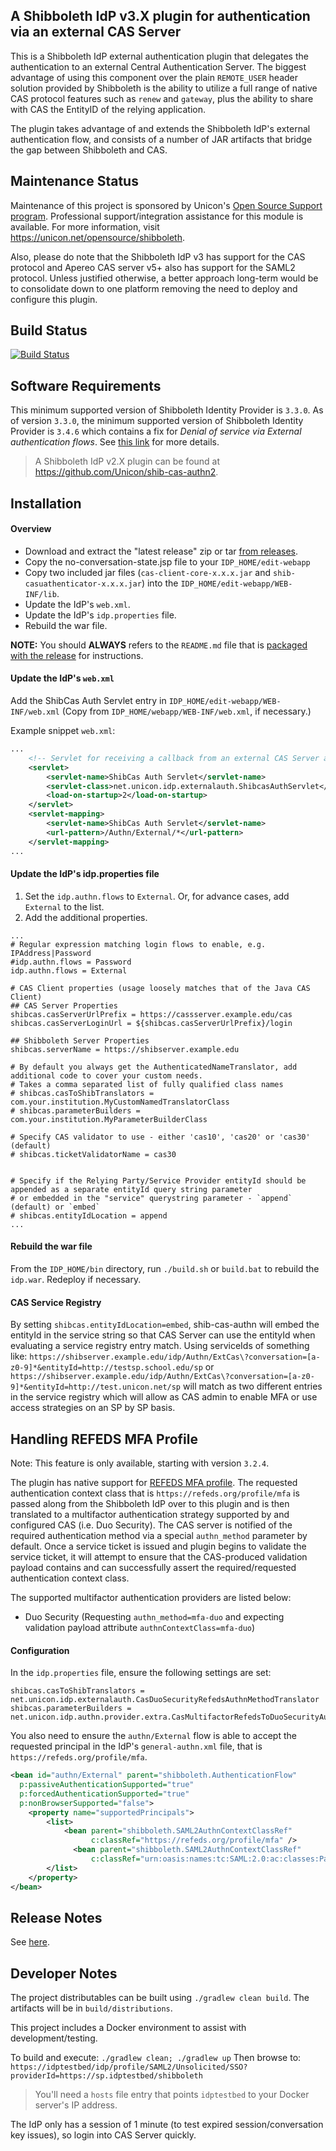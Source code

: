 ## A Shibboleth IdP v3.X plugin for authentication via an external CAS Server

This is a Shibboleth IdP external authentication plugin that delegates the authentication to an external 
Central Authentication Server. The biggest advantage of using this component over the plain 
`REMOTE_USER` header solution provided by Shibboleth is the ability to utilize a full range 
of native CAS protocol features such as `renew` and `gateway`, plus the ability to share with CAS the 
EntityID of the relying application.

The plugin takes advantage of and extends the Shibboleth IdP's external authentication flow, and consists of a number of JAR artifacts that bridge the gap between Shibboleth and CAS.

Maintenance Status
-------------------------------------------------------------

Maintenance of this project is sponsored by Unicon's [Open Source Support program](https://unicon.net/support). Professional support/integration assistance for this module is available. For more information, visit <https://unicon.net/opensource/shibboleth>.

Also, please do note that the Shibboleth IdP v3 has support for the CAS protocol and Apereo CAS server v5+ also has support for the SAML2 protocol. Unless justified otherwise, a better approach long-term would be to consolidate down to one platform removing the need to deploy and configure this plugin.

Build Status
-------------------------------------------------------------
[![Build Status](https://travis-ci.org/Unicon/shib-cas-authn3.svg?branch=master)](https://travis-ci.org/Unicon/shib-cas-authn3)

Software Requirements
-------------------------------------------------------------

This minimum supported version of Shibboleth Identity Provider is `3.3.0`. As of version `3.3.0`, the minimum supported version of Shibboleth Identity Provider is `3.4.6` which contains a fix for *Denial of service via External authentication flows*. See [this link](https://wiki.shibboleth.net/confluence/display/IDP30/SecurityAdvisories) for more details.

> A Shibboleth IdP v2.X plugin can be found at <https://github.com/Unicon/shib-cas-authn2>.

Installation
---------------------------------------------------------------

#### Overview

- Download and extract the "latest release" zip or tar [from releases](https://github.com/Unicon/shib-cas-authn3/releases).
- Copy the no-conversation-state.jsp file to your `IDP_HOME/edit-webapp`
- Copy two included jar files (`cas-client-core-x.x.x.jar` and `shib-casuathenticator-x.x.x.jar`) into the `IDP_HOME/edit-webapp/WEB-INF/lib`.
- Update the IdP's `web.xml`.
- Update the IdP's `idp.properties` file.
- Rebuild the war file.

**NOTE:** You should **ALWAYS** refers to the `README.md` file that is [packaged with the release](https://github.com/Unicon/shib-cas-authn3/releases) for instructions.


#### Update the IdP's `web.xml`

Add the ShibCas Auth Servlet entry in `IDP_HOME/edit-webapp/WEB-INF/web.xml` (Copy from `IDP_HOME/webapp/WEB-INF/web.xml`, if necessary.)

Example snippet `web.xml`:

```xml
...
    <!-- Servlet for receiving a callback from an external CAS Server and continues the IdP login flow -->
    <servlet>
        <servlet-name>ShibCas Auth Servlet</servlet-name>
        <servlet-class>net.unicon.idp.externalauth.ShibcasAuthServlet</servlet-class>
        <load-on-startup>2</load-on-startup>
    </servlet>
    <servlet-mapping>
        <servlet-name>ShibCas Auth Servlet</servlet-name>
        <url-pattern>/Authn/External/*</url-pattern>
    </servlet-mapping>
...
```

#### Update the IdP's idp.properties file

1. Set the `idp.authn.flows` to `External`. Or, for advance cases, add `External` to the list.
1. Add the additional properties.

```properties   
...
# Regular expression matching login flows to enable, e.g. IPAddress|Password
#idp.authn.flows = Password
idp.authn.flows = External

# CAS Client properties (usage loosely matches that of the Java CAS Client)
## CAS Server Properties
shibcas.casServerUrlPrefix = https://cassserver.example.edu/cas
shibcas.casServerLoginUrl = ${shibcas.casServerUrlPrefix}/login

## Shibboleth Server Properties
shibcas.serverName = https://shibserver.example.edu

# By default you always get the AuthenticatedNameTranslator, add additional code to cover your custom needs.
# Takes a comma separated list of fully qualified class names
# shibcas.casToShibTranslators = com.your.institution.MyCustomNamedTranslatorClass
# shibcas.parameterBuilders = com.your.institution.MyParameterBuilderClass

# Specify CAS validator to use - either 'cas10', 'cas20' or 'cas30' (default)
# shibcas.ticketValidatorName = cas30


# Specify if the Relying Party/Service Provider entityId should be appended as a separate entityId query string parameter
# or embedded in the "service" querystring parameter - `append` (default) or `embed`
# shibcas.entityIdLocation = append
...
```


#### Rebuild the war file

From the `IDP_HOME/bin` directory, run `./build.sh` or `build.bat` to rebuild the `idp.war`. Redeploy if necessary.

#### CAS Service Registry
By setting `shibcas.entityIdLocation=embed`, shib-cas-authn will embed the entityId in the service string so that CAS Server
can use the entityId when evaluating a service registry entry match. Using serviceIds of something like: 
`https://shibserver.example.edu/idp/Authn/ExtCas\?conversation=[a-z0-9]*&entityId=http://testsp.school.edu/sp`
or
`https://shibserver.example.edu/idp/Authn/ExtCas\?conversation=[a-z0-9]*&entityId=http://test.unicon.net/sp`
will match as two different entries in the service registry which will allow as CAS admin to enable MFA or use access strategies on an SP by SP basis. 

Handling REFEDS MFA Profile
---------------------------------------------------------------

Note: This feature is only available, starting with version `3.2.4`.

The plugin has native support for [REFEDS MFA profile](https://refeds.org/profile/mfa). The requested authentication context class that is `https://refeds.org/profile/mfa`
is passed along from the Shibboleth IdP over to this plugin and is then translated to a multifactor authentication strategy supported by and configured CAS (i.e. Duo Security). 
The CAS server is notified of the required authentication method via a special `authn_method` parameter by default. Once a service ticket is issued and plugin begins to
validate the service ticket, it will attempt to ensure that the CAS-produced validation payload contains and can successfully assert the required/requested
authentication context class.

The supported multifactor authentication providers are listed below:

- Duo Security  (Requesting `authn_method=mfa-duo` and expecting validation payload attribute `authnContextClass=mfa-duo`)

#### Configuration

In the `idp.properties` file, ensure the following settings are set:

```properties
shibcas.casToShibTranslators = net.unicon.idp.externalauth.CasDuoSecurityRefedsAuthnMethodTranslator
shibcas.parameterBuilders = net.unicon.idp.authn.provider.extra.CasMultifactorRefedsToDuoSecurityAuthnMethodParameterBuilder
```

You also need to ensure the `authn/External` flow is able to accept the requested principal in the IdP's `general-authn.xml` file, that is `https://refeds.org/profile/mfa`.

```xml
<bean id="authn/External" parent="shibboleth.AuthenticationFlow"
  p:passiveAuthenticationSupported="true"
  p:forcedAuthenticationSupported="true"
  p:nonBrowserSupported="false">
    <property name="supportedPrincipals">
        <list>
            <bean parent="shibboleth.SAML2AuthnContextClassRef"
                  c:classRef="https://refeds.org/profile/mfa" />
              <bean parent="shibboleth.SAML2AuthnContextClassRef"
                  c:classRef="urn:oasis:names:tc:SAML:2.0:ac:classes:PasswordProtectedTransport" />
        </list>
    </property>
</bean>
```

Release Notes
-------------------------------------------------------------
See [here](https://github.com/Unicon/shib-cas-authn3/releases/).

Developer Notes
-------------------------------------------------------------
The project distributables can be built using `./gradlew clean build`. The artifacts will be in `build/distributions`.

This project includes a Docker environment to assist with development/testing. 

To build and execute: `./gradlew clean; ./gradlew up`
Then browse to: `https://idptestbed/idp/profile/SAML2/Unsolicited/SSO?providerId=https://sp.idptestbed/shibboleth`

> You'll need a `hosts` file entry that points `idptestbed` to your Docker server's IP address. 

The IdP only has a session of 1 minute (to test expired session/conversation key issues), so login into CAS Server quickly.
